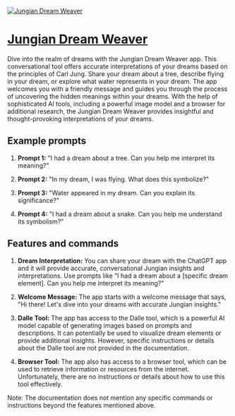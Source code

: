 [![Jungian Dream Weaver](https://files.oaiusercontent.com/file-S9Mul7FkSQDgdovdWQHAJWtC?se=2123-10-18T21%3A47%3A59Z&sp=r&sv=2021-08-06&sr=b&rscc=max-age%3D31536000%2C%20immutable&rscd=attachment%3B%20filename%3D33fe4f61-8fb1-4086-8bb7-f00c6db159a6.png&sig=2TxnwC1f1%2BbJYcoBtT%2BhgdiU8pg9RmaeTFIKqGENmW4%3D)](https://chat.openai.com/g/g-YsDGG8bRy-jungian-dream-weaver)

# [Jungian Dream Weaver](https://chat.openai.com/g/g-YsDGG8bRy-jungian-dream-weaver)

Dive into the realm of dreams with the Jungian Dream Weaver app. This conversational tool offers accurate interpretations of your dreams based on the principles of Carl Jung. Share your dream about a tree, describe flying in your dream, or explore what water represents in your dream. The app welcomes you with a friendly message and guides you through the process of uncovering the hidden meanings within your dreams. With the help of sophisticated AI tools, including a powerful image model and a browser for additional research, the Jungian Dream Weaver provides insightful and thought-provoking interpretations of your dreams.

## Example prompts

1. **Prompt 1:** "I had a dream about a tree. Can you help me interpret its meaning?"

2. **Prompt 2:** "In my dream, I was flying. What does this symbolize?"

3. **Prompt 3:** "Water appeared in my dream. Can you explain its significance?"

4. **Prompt 4:** "I had a dream about a snake. Can you help me understand its symbolism?"

## Features and commands

1. **Dream Interpretation:** You can share your dream with the ChatGPT app and it will provide accurate, conversational Jungian insights and interpretations. Use prompts like "I had a dream about a [specific dream element]. Can you help me interpret its meaning?"

2. **Welcome Message:** The app starts with a welcome message that says, "Hi there! Let's dive into your dreams with accurate Jungian insights."

3. **Dalle Tool:** The app has access to the Dalle tool, which is a powerful AI model capable of generating images based on prompts and descriptions. It can potentially be used to visualize dream elements or provide additional insights. However, specific instructions or details about the Dalle tool are not provided in the documentation.

4. **Browser Tool:** The app also has access to a browser tool, which can be used to retrieve information or resources from the internet. Unfortunately, there are no instructions or details about how to use this tool effectively.

Note: The documentation does not mention any specific commands or instructions beyond the features mentioned above.